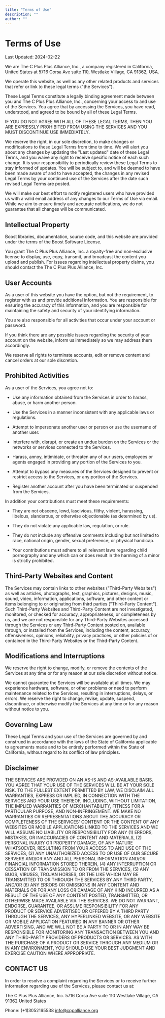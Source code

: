 ```yaml
---
title: "Terms of Use"
description: ""
author: ""
---
```

# Terms of Use

Last Updated: 2024-02-22

We are The C Plus Plus Alliance, Inc., a company registered in California,
United States at 5716 Corsa Ave suite 110, Westlake Village, CA 91362, USA.

We operate this website, as well as any other related products and services
that refer or link to these legal terms ("the Services").

These Legal Terms constitute a legally binding agreement made between you and
The C Plus Plus Alliance, Inc., concerning your access to and use of the
Services. You agree that by accessing the Services, you have read, understood,
and agreed to be bound by all of these Legal Terms.

IF YOU DO NOT AGREE WITH ALL OF THESE LEGAL TERMS, THEN YOU ARE EXPRESSLY
PROHIBITED FROM USING THE SERVICES AND YOU MUST DISCONTINUE USE IMMEDIATELY.

We reserve the right, in our sole discretion, to make changes or modifications
to these Legal Terms from time to time. We will alert you about any changes
by updating the "Last updated" date of these Legal Terms, and you waive any
right to receive specific notice of each such change. It is your responsibility
to periodically review these Legal Terms to stay informed of updates. You will
be subject to, and will be deemed to have been made aware of and to have
accepted, the changes in any revised Legal Terms by your continued use of the
Services after the date such revised Legal Terms are posted.

We will make our best effort to notify registered users who have provided us with a
valid email address of any changes to our Terms of Use via email. While we aim to
ensure timely and accurate notifications, we do not guarantee that all changes will
be communicated.

## Intellectual Property

Boost libraries, documentation, source code, and this website are provided under
the terms of the Boost Software License.

You grant The C Plus Plus Alliance, Inc. a royalty-free and
non-exclusive license to display, use, copy, transmit, and broadcast the
content you upload and publish. For issues regarding intellectual property
claims, you should contact the The C Plus Plus Alliance, Inc.

## User Accounts

As a user of this website you have the option, but not the requirement, to
register with us and provide additional information. You are responsible for
ensuring the accuracy of this information, and you are responsible for
maintaining the safety and security of your identifying information.

You are also responsible for all activities that occur under your account or
password.

If you think there are any possible issues regarding the security of your
account on the website, inform us immediately so we may address them
accordingly.

We reserve all rights to terminate accounts, edit or remove content and cancel
orders at our sole discretion.

## Prohibited Activities

As a user of the Services, you agree not to:

- Use any information obtained from the Services in order to harass, abuse, or
  harm another person.

- Use the Services in a manner inconsistent with any applicable laws or
  regulations.

- Attempt to impersonate another user or person or use the username of another
  user.

- Interfere with, disrupt, or create an undue burden on the Services or the
  networks or services connected to the Services.

- Harass, annoy, intimidate, or threaten any of our users, employees or agents
  engaged in providing any portion of the Services to you.

- Attempt to bypass any measures of the Services designed to prevent or restrict
  access to the Services, or any portion of the Services.

- Register another account after you have been terminated or suspended from the Services.

In addition your contributions must meet these requirements:

- They are not obscene, lewd, lascivious, filthy, violent, harassing, libelous,
  slanderous, or otherwise objectionable (as determined by us).

- They do not violate any applicable law, regulation, or rule.

- They do not include any offensive comments including but not limited
  to race, national origin, gender, sexual preference, or physical handicap.

- Your contributions must adhere to all relevant laws regarding child pornography and
any which can or does result in the harming of a minor is strictly prohibited.

## Third-Party Websites and Content

The Services may contain links to other websites ("Third-Party Websites") as
well as articles, photographs, text, graphics, pictures, designs, music, sound,
video, information, applications, software, and other content or items belonging
to or originating from third parties ("Third-Party Content"). Such Third-Party
Websites and Third-Party Content are not investigated, monitored, or checked
for accuracy, appropriateness, or completeness by us, and we are not responsible
for any Third-Party Websites accessed through the Services or any Third-Party
Content posted on, available through, or installed from the Services,
including the content, accuracy, offensiveness, opinions, reliability,
privacy practices, or other policies of or contained in the Third-Party
Websites or the Third-Party Content.

## Modifications and Interruptions

We reserve the right to change, modify, or remove the contents of the Services
at any time or for any reason at our sole discretion without notice.

We cannot guarantee the Services will be available at all times. We may experience
hardware, software, or other problems or need to perform maintenance related
to the Services, resulting in interruptions, delays, or errors. We reserve the
right to change, revise, update, suspend, discontinue, or otherwise modify the
Services at any time or for any reason without notice to you.

## Governing Law

These Legal Terms and your use of the Services are governed by and construed
in accordance with the laws of the State of California applicable to
agreements made and to be entirely performed within the State of
California, without regard to its conflict of law principles.

## Disclaimer

THE SERVICES ARE PROVIDED ON AN AS-IS AND AS-AVAILABLE BASIS. YOU AGREE THAT
YOUR USE OF THE SERVICES WILL BE AT YOUR SOLE RISK. TO THE FULLEST EXTENT
PERMITTED BY LAW, WE DISCLAIM ALL WARRANTIES, EXPRESS OR IMPLIED, IN
CONNECTION WITH THE SERVICES AND YOUR USE THEREOF, INCLUDING, WITHOUT
LIMITATION, THE IMPLIED WARRANTIES OF MERCHANTABILITY, FITNESS FOR A
PARTICULAR PURPOSE, AND NON-INFRINGEMENT. WE MAKE NO WARRANTIES OR
REPRESENTATIONS ABOUT THE ACCURACY OR COMPLETENESS OF THE SERVICES' CONTENT
OR THE CONTENT OF ANY WEBSITES OR MOBILE APPLICATIONS LINKED TO THE SERVICES
AND WE WILL ASSUME NO LIABILITY OR RESPONSIBILITY FOR ANY (1) ERRORS,
MISTAKES, OR INACCURACIES OF CONTENT AND MATERIALS, (2) PERSONAL INJURY OR
PROPERTY DAMAGE, OF ANY NATURE WHATSOEVER, RESULTING FROM YOUR ACCESS TO AND
USE OF THE SERVICES, (3) ANY UNAUTHORIZED ACCESS TO OR USE OF OUR SECURE
SERVERS AND/OR ANY AND ALL PERSONAL INFORMATION AND/OR FINANCIAL INFORMATION
STORED THEREIN, (4) ANY INTERRUPTION OR CESSATION OF TRANSMISSION TO OR FROM
THE SERVICES, (5) ANY BUGS, VIRUSES, TROJAN HORSES, OR THE LIKE WHICH MAY BE
TRANSMITTED TO OR THROUGH THE SERVICES BY ANY THIRD PARTY, AND/OR (6) ANY
ERRORS OR OMISSIONS IN ANY CONTENT AND MATERIALS OR FOR ANY LOSS OR DAMAGE
OF ANY KIND INCURRED AS A RESULT OF THE USE OF ANY CONTENT POSTED,
TRANSMITTED, OR OTHERWISE MADE AVAILABLE VIA THE SERVICES. WE DO NOT
WARRANT, ENDORSE, GUARANTEE, OR ASSUME RESPONSIBILITY FOR ANY PRODUCT OR
SERVICE ADVERTISED OR OFFERED BY A THIRD PARTY THROUGH THE SERVICES, ANY
HYPERLINKED WEBSITE, OR ANY WEBSITE OR MOBILE APPLICATION FEATURED IN ANY
BANNER OR OTHER ADVERTISING, AND WE WILL NOT BE A PARTY TO OR IN ANY WAY BE
RESPONSIBLE FOR MONITORING ANY TRANSACTION BETWEEN YOU AND ANY THIRD-PARTY
PROVIDERS OF PRODUCTS OR SERVICES. AS WITH THE PURCHASE OF A PRODUCT OR
SERVICE THROUGH ANY MEDIUM OR IN ANY ENVIRONMENT, YOU SHOULD USE YOUR BEST
JUDGMENT AND EXERCISE CAUTION WHERE APPROPRIATE.

## CONTACT US

In order to resolve a complaint regarding the Services or to receive further
information regarding use of the Services, please contact us at:

The C Plus Plus Alliance, Inc.
5716 Corsa Ave suite 110
Westlake Village, CA 91362
United States

Phone: (+1)3052165538
info@cppalliance.org

